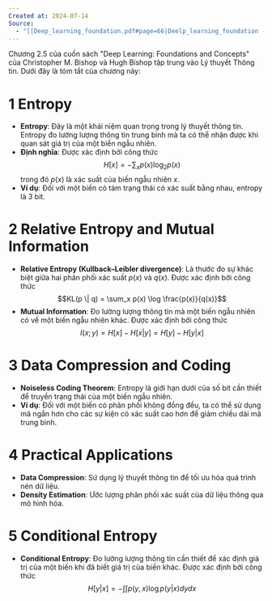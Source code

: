 ```yaml
---
Created at: 2024-07-14
Source:
  - "[[Deep_learning_foundation.pdf#page=66|Deelp_learning_foundation - 2.5]]"
---
```

Chương 2.5 của cuốn sách "Deep Learning: Foundations and Concepts" của Christopher M. Bishop và Hugh Bishop tập trung vào Lý thuyết Thông tin. Dưới đây là tóm tắt của chương này:
# 1 Entropy
- **Entropy**: Đây là một khái niệm quan trọng trong lý thuyết thông tin. Entropy đo lường lượng thông tin trung bình mà ta có thể nhận được khi quan sát giá trị của một biến ngẫu nhiên.
- **Định nghĩa**: Được xác định bởi công thức $$H[x] = -\sum_x p(x) \log_2 p(x)$$trong đó $p(x)$ là xác suất của biến ngẫu nhiên $x$.
- **Ví dụ**: Đối với một biến có tám trạng thái có xác suất bằng nhau, entropy là 3 bit.
# 2 Relative Entropy and Mutual Information
- **Relative Entropy (Kullback–Leibler divergence)**: Là thước đo sự khác biệt giữa hai phân phối xác suất $p(x)$ và $q(x)$. Được xác định bởi công thức $$KL(p \| q) = \sum_x p(x) \log \frac{p(x)}{q(x)}$$
- **Mutual Information**: Đo lường lượng thông tin mà một biến ngẫu nhiên có về một biến ngẫu nhiên khác. Được xác định bởi công thức $$I(x; y) = H[x] - H[x | y] = H[y] - H[y | x]$$
# 3 Data Compression and Coding
- **Noiseless Coding Theorem**: Entropy là giới hạn dưới của số bit cần thiết để truyền trạng thái của một biến ngẫu nhiên.
- **Ví dụ**: Đối với một biến có phân phối không đồng đều, ta có thể sử dụng mã ngắn hơn cho các sự kiện có xác suất cao hơn để giảm chiều dài mã trung bình.

# 4 Practical Applications
- **Data Compression**: Sử dụng lý thuyết thông tin để tối ưu hóa quá trình nén dữ liệu.
- **Density Estimation**: Ước lượng phân phối xác suất của dữ liệu thông qua mô hình hóa.

# 5 Conditional Entropy
- **Conditional Entropy**: Đo lường lượng thông tin cần thiết để xác định giá trị của một biến khi đã biết giá trị của biến khác. Được xác định bởi công thức $$H[y|x] = -\int \int p(y,x) \log p(y|x) dy dx$$